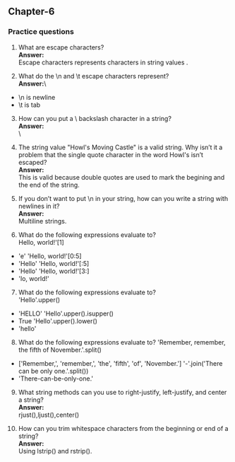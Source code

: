 ## Chapter-6
### Practice questions
1. What are escape characters?\
**Answer:**\
Escape characters represents characters in string values .

2. What do the \n and \t escape characters represent?\
**Answer:**\
- \n is newline
- \t is tab

3. How can you put a \ backslash character in a string?\
**Answer:**\
\\

4. The string value "Howl's Moving Castle" is a valid string. Why isn’t it a problem that the single quote character in the word Howl's isn’t escaped?\
**Answer:**\
This is valid because double quotes are used to mark the begining and the end of the string.

5. If you don’t want to put \n in your string, how can you write a string with newlines in it?\
**Answer:**\
Multiline strings.

6. What do the following expressions evaluate to?\
Hello, world!'[1]
- 'e'
'Hello, world!'[0:5]
- 'Hello'
'Hello, world!'[:5]
- 'Hello'
'Hello, world!'[3:]
- 'lo, world!'

7. What do the following expressions evaluate to?\
'Hello'.upper()
- 'HELLO'
'Hello'.upper().isupper()
- True
'Hello'.upper().lower()
- 'hello'

8. What do the following expressions evaluate to?
'Remember, remember, the fifth of November.'.split()
- ['Remember,', 'remember,', 'the', 'fifth', 'of', 'November.']
'-'.join('There can be only one.'.split())
- 'There-can-be-only-one.'

9. What string methods can you use to right-justify, left-justify, and center a string?\
**Answer:**\
rjust(),ljust(),center()

10. How can you trim whitespace characters from the beginning or end of a string?\
**Answer:**\
Using lstrip() and rstrip().

